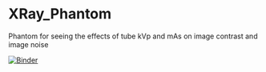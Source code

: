 # XRay_Phantom
Phantom for seeing the effects of tube kVp and mAs on image contrast and image noise

[![Binder](https://mybinder.org/badge_logo.svg)](https://mybinder.org/v2/gh/Fintan-McEvoy/XRay_Phantom/main?labpath=XRayPhantom-V6.ipynb)


